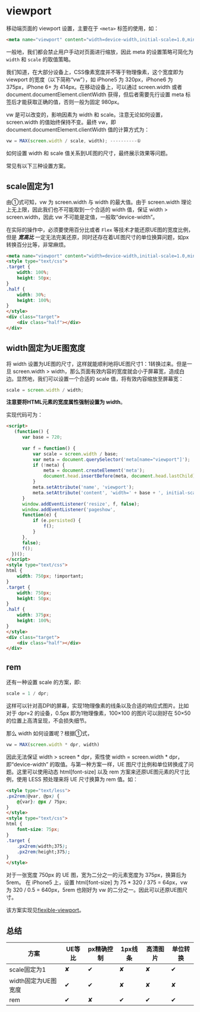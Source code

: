 # viewport

移动端页面的 viewport 设置，主要在于 `<meta>` 标签的使用，如：

```html
<meta name="viewport" content="width=device-width,initial-scale=1.0,minimum-scale=1.0,maximum-scale=1.0,user-scalable=no">
```

一般地，我们都会禁止用户手动对页面进行缩放，因此 meta 的设置策略可简化为`width` 和 `scale` 的取值策略。

我们知道，在大部分设备上，CSS像素宽度并不等于物理像素，这个宽度即为 viewport 的宽度（以下简称“vw”），如 iPhone5 为 320px，iPhone6 为 375px，iPhone 6+ 为 414px。在移动设备上，可以通过 screen.width 或者 document.documentElement.clientWidth 获得，但后者需要先行设置 meta 标签后才能获取正确的值，否则一般为固定 980px。

vw 是可以改变的，影响因素为 width 和 scale。注意无论如何设置，screen.width  的值始终保持不变。最终 vw，即 document.documentElement.clientWidth 值的计算方式为：

```javascript
vw = MAX(screen.width / scale, width); ----------①
```

如何设置 width 和 scale 值关系到UE图的尺寸，最终展示效果等问题。


常见有以下三种设置方案。

## scale固定为1

由①式可知，vw 为 screen.width 与 width 的最大值。由于 screen.width 理论上无上限，因此我们也不可能取到一个合适的 width 值，保证 width > screen.width，因此 vw 不可能是定值，一般取“device-width”。

在实际的操作中，必须要使用百分比或者 `Flex` 等技术才能还原UE图的宽度比例，但是 ___宽高比___ 一定无法完美还原，同时还存在着UE图尺寸的单位换算问题，如px转换百分比等，非常麻烦。

```html
<meta name="viewport" content="width=device-width,initial-scale=1.0,minimum-scale=1.0,maximum-scale=1.0,user-scalable=no">
<style type="text/css">
.target {
    width: 100%;
    height: 50px;
}
.half {
    width: 30%;
    height: 100%;
}
</style>
<div class="target">
    <div class="half"></div>
</div>
```

## width固定为UE图宽度

将 width 设置为UE图的尺寸，这样就能顺利地将UE图尺寸1：1转换过来。但是一旦 screen.width > width，那么页面有效内容的宽度就会小于屏幕宽，造成白边。显然地，我们可以设置一个合适的 scale 值，将有效内容缩放至屏幕宽：

```javascript
scale = screen.width / width;
```

__注意要将HTML元素的宽度属性强制设置为 width__。

实现代码可为：
```html
<script>
   (function() {
      var base = 720;
  
      var f = function() {
          var scale = screen.width / base;
          var meta = document.querySelector('meta[name="viewport"]');
          if (!meta) {
              meta = document.createElement('meta');
              document.head.insertBefore(meta, document.head.lastChild);
          }
          meta.setAttribute('name', 'viewport');
          meta.setAttribute('content', 'width=' + base + ', initial-scale=' + scale + ', minimum-scale=' + scale + ', maximum-scale=' + scale + ', user-scalable=no');
      }
      window.addEventListener('resize', f, false);
      window.addEventListener('pageshow',
      function(e) {
          if (e.persisted) {
              f();
          }
      },
      false);
      f();
  })();
</script>
<style type="text/css">
html {
    width: 750px; !important;
}
.target {
    width: 750px;
    height: 50px;
}
.half {
    width: 375px;
    height: 100%;
}
</style>
<div class="target">
    <div class="half"></div>
</div>
```

## rem

还有一种设置 scale 的方案，即:

```javascript
scale = 1 / dpr;
```

这样可以针对高DPI的屏幕，实现1物理像素的线条以及合适的响应式图片。比如对于 dpr=2 的设备，0.5px 即为1物理像素，100×100 的图片可以刚好在 50×50 的位置上高清呈现，不会损失细节。

那么 width 如何设置呢？根据①式，

```javascript
vw = MAX(screen.width * dpr, width)
```

因此无法保证 width > screen * dpr，索性使 width = screen.width * dpr，即“device-width” 的取值。与第一种方案一样，UE 图尺寸比例和单位转换成了问题。这里可以使用动态 html[font-size] 以及 rem 方案来还原UE图元素的尺寸比例，使用 LESS 预处理来将 UE 尺寸换算为 rem 值。如：

```html
<style type="text/less">
.px2rem(@var, @px) {
    @{var}: @px / 75px;
}
</style>
<style type="text/css">
html {
    font-size: 75px;
}
.target {
    .px2rem(width;375);
    .px2rem(height;375);
}
</style>
```

对于一张宽度 750px 的 UE 图，宽为二分之一的元素宽度为 375px，换算后为 5rem。
在 iPhone5 上，设置 html[font-size] 为 75 * 320 / 375 = 64px，vw 为 320 / 0.5 = 640px，5rem 也刚好为 vw 的二分之一。因此可以还原UE图尺寸。

该方案实现见[flexible-viewport](https://github.com/yanni4night/flexible-viewport)。

## 总结

|方案|UE等比|px精确控制|1px线条|高清图片|单位转换|
|----|----|----|----|----|----|
|scale固定为1|✘|✔|✘|✘|✔|
|width固定为UE图宽度|✔|✔|✘|✘|✘|
|rem|✔|✘|✔|✔|✔|
